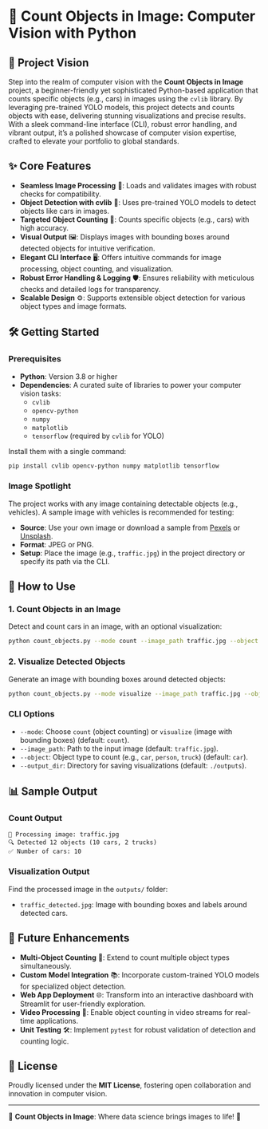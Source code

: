 # 🚗 Count Objects in Image: Computer Vision with Python

## 🌟 Project Vision
Step into the realm of computer vision with the **Count Objects in Image** project, a beginner-friendly yet sophisticated Python-based application that counts specific objects (e.g., cars) in images using the `cvlib` library. By leveraging pre-trained YOLO models, this project detects and counts objects with ease, delivering stunning visualizations and precise results. With a sleek command-line interface (CLI), robust error handling, and vibrant output, it’s a polished showcase of computer vision expertise, crafted to elevate your portfolio to global standards.

## ✨ Core Features
- **Seamless Image Processing** 📸: Loads and validates images with robust checks for compatibility.
- **Object Detection with cvlib** 🧠: Uses pre-trained YOLO models to detect objects like cars in images.
- **Targeted Object Counting** 🔢: Counts specific objects (e.g., cars) with high accuracy.
- **Visual Output** 🖼️: Displays images with bounding boxes around detected objects for intuitive verification.
- **Elegant CLI Interface** 🖥️: Offers intuitive commands for image processing, object counting, and visualization.
- **Robust Error Handling & Logging** 🛡️: Ensures reliability with meticulous checks and detailed logs for transparency.
- **Scalable Design** ⚙️: Supports extensible object detection for various object types and image formats.

## 🛠️ Getting Started

### Prerequisites
- **Python**: Version 3.8 or higher
- **Dependencies**: A curated suite of libraries to power your computer vision tasks:
  - `cvlib`
  - `opencv-python`
  - `numpy`
  - `matplotlib`
  - `tensorflow` (required by `cvlib` for YOLO)

Install them with a single command:
```bash
pip install cvlib opencv-python numpy matplotlib tensorflow
```

### Image Spotlight
The project works with any image containing detectable objects (e.g., vehicles). A sample image with vehicles is recommended for testing:
- **Source**: Use your own image or download a sample from [Pexels](https://www.pexels.com/search/traffic/) or [Unsplash](https://unsplash.com/s/photos/vehicles).
- **Format**: JPEG or PNG.
- **Setup**: Place the image (e.g., `traffic.jpg`) in the project directory or specify its path via the CLI.

## 🎉 How to Use

### 1. Count Objects in an Image
Detect and count cars in an image, with an optional visualization:
```bash
python count_objects.py --mode count --image_path traffic.jpg --object car
```

### 2. Visualize Detected Objects
Generate an image with bounding boxes around detected objects:
```bash
python count_objects.py --mode visualize --image_path traffic.jpg --object car
```

### CLI Options
- `--mode`: Choose `count` (object counting) or `visualize` (image with bounding boxes) (default: `count`).
- `--image_path`: Path to the input image (default: `traffic.jpg`).
- `--object`: Object type to count (e.g., `car`, `person`, `truck`) (default: `car`).
- `--output_dir`: Directory for saving visualizations (default: `./outputs`).

## 📊 Sample Output

### Count Output
```
🌟 Processing image: traffic.jpg
🔍 Detected 12 objects (10 cars, 2 trucks)
✅ Number of cars: 10
```

### Visualization Output
Find the processed image in the `outputs/` folder:
- `traffic_detected.jpg`: Image with bounding boxes and labels around detected cars.

## 🌈 Future Enhancements
- **Multi-Object Counting** 🚀: Extend to count multiple object types simultaneously.
- **Custom Model Integration** 📚: Incorporate custom-trained YOLO models for specialized object detection.
- **Web App Deployment** 🌐: Transform into an interactive dashboard with Streamlit for user-friendly exploration.
- **Video Processing** 🎥: Enable object counting in video streams for real-time applications.
- **Unit Testing** 🛠️: Implement `pytest` for robust validation of detection and counting logic.

## 📜 License
Proudly licensed under the **MIT License**, fostering open collaboration and innovation in computer vision.

---

🌟 **Count Objects in Image**: Where data science brings images to life! 🌟